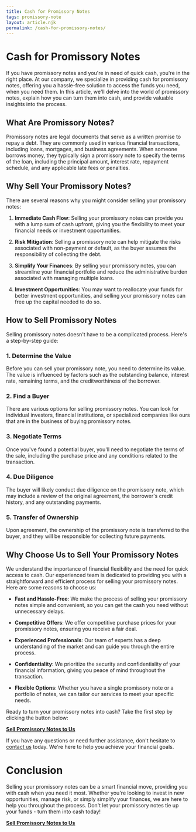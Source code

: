 ```yaml
---
title: Cash for Promissory Notes
tags: promissory-note
layout: article.njk
permalink: /cash-for-promissory-notes/
---
```

# Cash for Promissory Notes

If you have promissory notes and you're in need of quick cash, you're in the right place. At our company, we specialize in providing cash for promissory notes, offering you a hassle-free solution to access the funds you need, when you need them. In this article, we'll delve into the world of promissory notes, explain how you can turn them into cash, and provide valuable insights into the process.

## What Are Promissory Notes?

Promissory notes are legal documents that serve as a written promise to repay a debt. They are commonly used in various financial transactions, including loans, mortgages, and business agreements. When someone borrows money, they typically sign a promissory note to specify the terms of the loan, including the principal amount, interest rate, repayment schedule, and any applicable late fees or penalties.

## Why Sell Your Promissory Notes?

There are several reasons why you might consider selling your promissory notes:

1. **Immediate Cash Flow**: Selling your promissory notes can provide you with a lump sum of cash upfront, giving you the flexibility to meet your financial needs or investment opportunities.

2. **Risk Mitigation**: Selling a promissory note can help mitigate the risks associated with non-payment or default, as the buyer assumes the responsibility of collecting the debt.

3. **Simplify Your Finances**: By selling your promissory notes, you can streamline your financial portfolio and reduce the administrative burden associated with managing multiple loans.

4. **Investment Opportunities**: You may want to reallocate your funds for better investment opportunities, and selling your promissory notes can free up the capital needed to do so.

## How to Sell Promissory Notes

Selling promissory notes doesn't have to be a complicated process. Here's a step-by-step guide:

### 1. Determine the Value

Before you can sell your promissory note, you need to determine its value. The value is influenced by factors such as the outstanding balance, interest rate, remaining terms, and the creditworthiness of the borrower.

### 2. Find a Buyer

There are various options for selling promissory notes. You can look for individual investors, financial institutions, or specialized companies like ours that are in the business of buying promissory notes.

### 3. Negotiate Terms

Once you've found a potential buyer, you'll need to negotiate the terms of the sale, including the purchase price and any conditions related to the transaction.

### 4. Due Diligence

The buyer will likely conduct due diligence on the promissory note, which may include a review of the original agreement, the borrower's credit history, and any outstanding payments.

### 5. Transfer of Ownership

Upon agreement, the ownership of the promissory note is transferred to the buyer, and they will be responsible for collecting future payments.

## Why Choose Us to Sell Your Promissory Notes

We understand the importance of financial flexibility and the need for quick access to cash. Our experienced team is dedicated to providing you with a straightforward and efficient process for selling your promissory notes. Here are some reasons to choose us:

- **Fast and Hassle-Free**: We make the process of selling your promissory notes simple and convenient, so you can get the cash you need without unnecessary delays.

- **Competitive Offers**: We offer competitive purchase prices for your promissory notes, ensuring you receive a fair deal.

- **Experienced Professionals**: Our team of experts has a deep understanding of the market and can guide you through the entire process.

- **Confidentiality**: We prioritize the security and confidentiality of your financial information, giving you peace of mind throughout the transaction.

- **Flexible Options**: Whether you have a single promissory note or a portfolio of notes, we can tailor our services to meet your specific needs.

Ready to turn your promissory notes into cash? Take the first step by clicking the button below:

[**Sell Promissory Notes to Us**](#)

If you have any questions or need further assistance, don't hesitate to [contact us](#) today. We're here to help you achieve your financial goals.

# Conclusion

Selling your promissory notes can be a smart financial move, providing you with cash when you need it most. Whether you're looking to invest in new opportunities, manage risk, or simply simplify your finances, we are here to help you throughout the process. Don't let your promissory notes tie up your funds - turn them into cash today!

[**Sell Promissory Notes to Us**](#)
